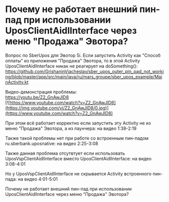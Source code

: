# Почему не работает внешний пин-пад при использовании UposClientAidlInterface через меню "Продажа" Эвотора?

Вопрос по SberUpos для Эвотор 5i. Если запустить Activity как "Способ оплаты" из приложения "Продажа" Эвотора, то в этой Activity UposClientAidlInterface никак не реагирует на doSomething():<br/>
https://github.com/GrishaninViacheslav/sber_upos_outer_pin_pad_not_working/blob/master/app/src/main/java/ru/mars_groupe/sber_upos_example/MainActivity.kt

Видео-демонстрация проблемы: <br/>
https://youtu.be/Z2_GnAwJlD8<br/>
[![https://www.youtube.com/watch?v=Z2_GnAwJlD8](https://img.youtube.com/vi/Z2_GnAwJlD8/0.jpg)](https://www.youtube.com/watch?v=Z2_GnAwJlD8)


При этом всё работает корректно если запустить эту Activity  не из меню "Продажа" Эвотора, а из лаунчера: на видео 1:38-2:19

Также такой проблемы нет при работе со встроенным пин-падом ru.sberbank.uposnative: на видео 2:25-3:08

Также данная проблема отсутвтует если использовать UposVspClientAidlInterface вместо UposClientAidlInterface: на видео 3:08-4:01

Но у UposVspClientAidlInterface не скрывается Activity встроенного пин-пада: на видео 4:01-5:01


Почему не работает внешний пин-пад при использовании UposClientAidlInterface через меню "Продажа" Эвотора?
